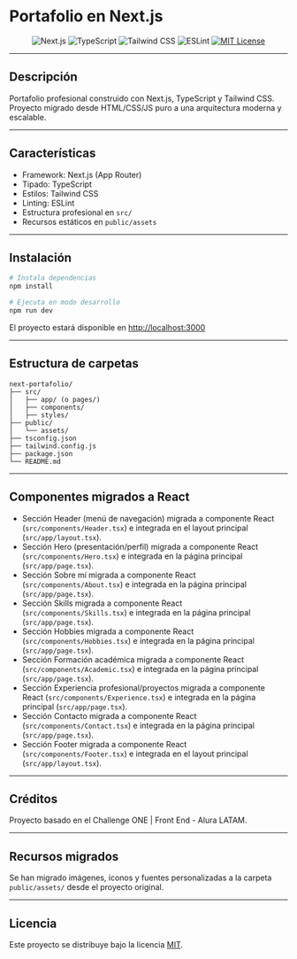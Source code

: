 # Portafolio en Next.js

<p align="center">
  <img src="https://img.shields.io/badge/Next.js-000?style=for-the-badge&logo=nextdotjs&logoColor=white" alt="Next.js" />
  <img src="https://img.shields.io/badge/TypeScript-3178C6?style=for-the-badge&logo=typescript&logoColor=white" alt="TypeScript" />
  <img src="https://img.shields.io/badge/Tailwind_CSS-38B2AC?style=for-the-badge&logo=tailwind-css&logoColor=white" alt="Tailwind CSS" />
  <img src="https://img.shields.io/badge/ESLint-4B32C3?style=for-the-badge&logo=eslint&logoColor=white" alt="ESLint" />
  <a href="./LICENSE"><img src="https://img.shields.io/badge/License-MIT-green?style=for-the-badge" alt="MIT License" /></a>
</p>

---

## Descripción

Portafolio profesional construido con Next.js, TypeScript y Tailwind CSS. Proyecto migrado desde HTML/CSS/JS puro a una arquitectura moderna y escalable.

---

## Características
- Framework: Next.js (App Router)
- Tipado: TypeScript
- Estilos: Tailwind CSS
- Linting: ESLint
- Estructura profesional en `src/`
- Recursos estáticos en `public/assets`

---

## Instalación

```bash
# Instala dependencias
npm install

# Ejecuta en modo desarrollo
npm run dev
```

El proyecto estará disponible en [http://localhost:3000](http://localhost:3000)

---

## Estructura de carpetas

```
next-portafolio/
├── src/
│   ├── app/ (o pages/)
│   ├── components/
│   ├── styles/
├── public/
│   └── assets/
├── tsconfig.json
├── tailwind.config.js
├── package.json
└── README.md
```

---

## Componentes migrados a React

- Sección Header (menú de navegación) migrada a componente React (`src/components/Header.tsx`) e integrada en el layout principal (`src/app/layout.tsx`).
- Sección Hero (presentación/perfil) migrada a componente React (`src/components/Hero.tsx`) e integrada en la página principal (`src/app/page.tsx`).
- Sección Sobre mí migrada a componente React (`src/components/About.tsx`) e integrada en la página principal (`src/app/page.tsx`).
- Sección Skills migrada a componente React (`src/components/Skills.tsx`) e integrada en la página principal (`src/app/page.tsx`).
- Sección Hobbies migrada a componente React (`src/components/Hobbies.tsx`) e integrada en la página principal (`src/app/page.tsx`).
- Sección Formación académica migrada a componente React (`src/components/Academic.tsx`) e integrada en la página principal (`src/app/page.tsx`).
- Sección Experiencia profesional/proyectos migrada a componente React (`src/components/Experience.tsx`) e integrada en la página principal (`src/app/page.tsx`).
- Sección Contacto migrada a componente React (`src/components/Contact.tsx`) e integrada en la página principal (`src/app/page.tsx`).
- Sección Footer migrada a componente React (`src/components/Footer.tsx`) e integrada en el layout principal (`src/app/layout.tsx`).

---

## Créditos

Proyecto basado en el Challenge ONE | Front End - Alura LATAM.

---

## Recursos migrados

Se han migrado imágenes, íconos y fuentes personalizadas a la carpeta `public/assets/` desde el proyecto original.

---

## Licencia

Este proyecto se distribuye bajo la licencia [MIT](./LICENSE).

